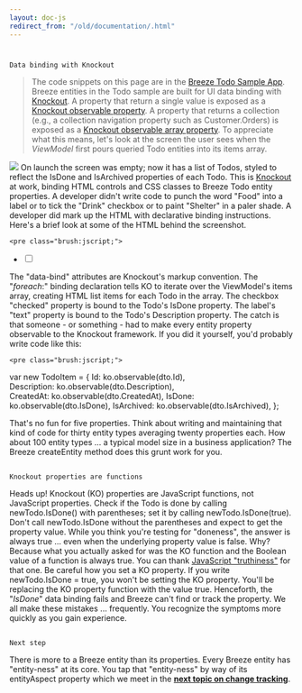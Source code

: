```yaml
---
layout: doc-js
redirect_from: "/old/documentation/.html"
---
```

#
	Data binding with Knockout
> The code snippets on this page are in the <a href="/samples/todo">Breeze Todo Sample App</a>.
Breeze entities in the Todo sample are built for UI data binding with <a href="http://knockoutjs.com/">Knockout</a>.  A property that return a single value is exposed as a <a href="http://knockoutjs.com/documentation/observables.html">Knockout observable property</a>. A property that returns a collection (e.g., a collection navigation property such as Customer.Orders) is exposed as a <a href="http://knockoutjs.com/documentation/observableArrays.html">Knockout observable array property</a>.
To appreciate what this means, let's look at the screen the user sees when the *ViewModel* first pours queried Todo entities into its <span class="codeword">items</span> array.
<img src="/images/DocCodeTodosListSnapshotjpg.jpg" style="border-width: 0px; border-style: solid;" />
On launch the screen was empty; now it has a list of Todos, styled to reflect the IsDone and <span class="codeword">IsArchived</span> properties of each Todo.
This is <a href="http://knockoutjs.com/">Knockout</a> at work, binding HTML controls and CSS classes to Breeze Todo entity properties. A developer didn't write code to punch the word "Food" into a label or to tick the "Drink" checkbox or to paint "Shelter" in a paler shade.
A developer did mark up the HTML with declarative binding instructions. Here's a brief look at some of the HTML behind the screenshot.

	<pre class="brush:jscript;">
<ul data-bind="foreach: items">
    <li>
        <input type="checkbox" data-bind="checked: IsDone" />
        <label data-bind="text: Description"></label>           
    </li>
</ul>

The "data-bind" attributes are Knockout's markup convention. The "*foreach*:" binding declaration tells KO to iterate over the ViewModel's <span class="codeword">items</span> array, creating HTML list items for each Todo in the array. The checkbox "checked" property is bound to the Todo's <span class="codeword">IsDone</span> property. The label's "text" property is bound to the Todo's <span class="codeword">Description property</span>.
The catch is that someone - or something - had to make every entity property observable to the Knockout framework. If you did it yourself, you'd probably write code like this:

	<pre class="brush:jscript;">
var new TodoItem = {
    Id: ko.observable(dto.Id),   
    Description: ko.observable(dto.Description),   
    CreatedAt: ko.observable(dto.CreatedAt),
    IsDone: ko.observable(dto.IsDone),
    IsArchived: ko.observable(dto.IsArchived),
};

That's no fun for five properties. Think about writing and maintaining that kind of code for thirty entity types averaging twenty properties each. How about 100 entity types ... a typical model size in a business application? The Breeze <span class="codeword">createEntity</span> method does this grunt work for you.
##
	Knockout properties are functions
Heads up! Knockout (KO) properties are JavaScript functions, not JavaScript properties. Check if the Todo is done by calling <span class="codeword">newTodo.IsDone()</span> with parentheses; set it by calling <span class="codeword">newTodo.IsDone(true)</span>.
Don't call <span class="codeword">newTodo.IsDone</span> without the parentheses and expect to get the property value. While you think you're testing for "doneness", the answer is always <span class="codeword">true</span> ... even when the underlying property value is <span class="codeword">false</span>. Why? Because what you actually asked for was the KO function and the Boolean value of a function is always <span class="codeword">true</span>. You can thank <a href="http://11heavens.com/falsy-and-truthy-in-javascript">JavaScript "truthiness"</a> for that one.
Be careful how you set a KO property. If you write <span class="codeword">newTodo.IsDone = true</span>, you won't be setting the KO property. You'll be replacing the KO property function with the value <span class="codeword">true</span>. Henceforth, the "*IsDone*" data binding fails and Breeze can't find or track the property.
We all make these mistakes ... frequently. You recognize the symptoms more quickly as you gain experience.
##
	Next step
There is more to a Breeze entity than its properties. Every Breeze entity has "entity-ness" at its core. You tap that "entity-ness" by way of its <span class="codeword">entityAspect</span> property which we meet in the **<a href="/documentation/change-tracking">next topic on change tracking</a>**.
